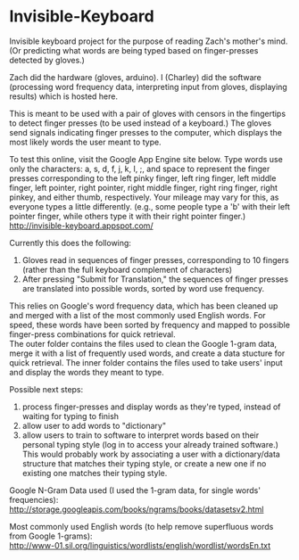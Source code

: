 Invisible-Keyboard
==================

Invisible keyboard project for the purpose of reading Zach's mother's mind.  (Or predicting what words are being typed based on finger-presses detected by gloves.)  

Zach did the hardware (gloves, arduino). I (Charley) did the software (processing word frequency data, interpreting input from gloves, displaying results) which is hosted here.

This is meant to be used with a pair of gloves with censors in the fingertips to detect finger presses (to be used instead of a keyboard.)  The gloves send signals indicating finger presses to the computer, which displays the most likely words the user meant to type.  

To test this online, visit the Google App Engine site below.  Type words use only the characters: a, s, d, f, j, k, l, ;, and space to represent the finger presses corresponding to the left pinky finger, left ring finger, left middle finger, left pointer, right pointer, right middle finger, right ring finger, right pinkey, and either thumb, respectively.  Your mileage may vary for this, as everyone types a little differently.  (e.g., some people type a 'b' with their left pointer finger, while others type it with their right pointer finger.) <br>
http://invisible-keyboard.appspot.com/

Currently this does the following:<br>
1) Gloves read in sequences of finger presses, corresponding to 10 fingers (rather than the full keyboard complement of characters)<br>
2) After pressing "Submit for Translation," the sequences of finger presses are translated into possible words, sorted by word use frequency.  

This relies on Google's word frequency data, which has been cleaned up and merged with a list of the most commonly used English words.  For speed, these words have been sorted by frequency and mapped to possible finger-press combinations for quick retrieval.  
The outer folder contains the files used to clean the Google 1-gram data, merge it with a list of frequently used words, and create a data stucture for quick retrieval.  The inner folder contains the files used to take users' input and display the words they meant to type.  

Possible next steps:<br>
1) process finger-presses and display words as they're typed, instead of waiting for typing to finish<br>
2) allow user to add words to "dictionary"<br>
3) allow users to train to software to interpret words based on their personal typing style (log in to access your already trained software.)  This would probably work by associating a user with a dictionary/data structure that matches their typing style, or create a new one if no existing one matches their typing style.  

Google N-Gram Data used (I used the 1-gram data, for single words' frequencies):<br>
http://storage.googleapis.com/books/ngrams/books/datasetsv2.html

Most commonly used English words (to help remove superfluous words from Google 1-grams):<br>
http://www-01.sil.org/linguistics/wordlists/english/wordlist/wordsEn.txt
